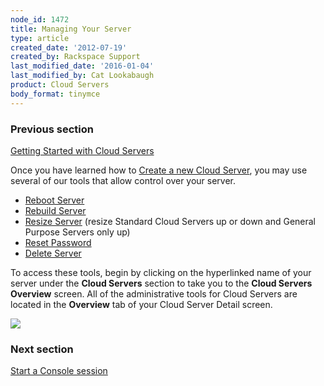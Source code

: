 ```yaml
---
node_id: 1472
title: Managing Your Server
type: article
created_date: '2012-07-19'
created_by: Rackspace Support
last_modified_date: '2016-01-04'
last_modified_by: Cat Lookabaugh
product: Cloud Servers
body_format: tinymce
---
```


### Previous section

[Getting Started with Cloud
Servers](/how-to/getting-started-with-cloud-servers-0)



Once you have learned how to [Create a new Cloud
Server](/how-to/getting-started-with-cloud-servers-0),
you may use several of our tools that allow control over your server.

-   [Reboot
    Server](/how-to/reboot-your-server)
-   [Rebuild
    Server](/how-to/rebuild-a-cloud-server)
-   [Resize
    Server](/how-to/managing-your-server-resizing-standard-and-general-purpose-servers)
    (resize Standard Cloud Servers up or down and General Purpose
    Servers only up)
-   [Reset
    Password](/how-to/reset-your-server-password)
-   [Delete
    Server](/how-to/deleting-your-server)

To access these tools, begin by clicking on the hyperlinked name of your
server under the **Cloud Servers** section to take you to the **Cloud
Servers Overview** screen.  All of the administrative tools for Cloud
Servers are located in the **Overview** tab of your Cloud Server Detail
screen.

![](http://c765420.r20.cf2.rackcdn.com/22_CloudServersnew.png)



### Next section

[Start a Console
session](/how-to/start-a-console-session)

